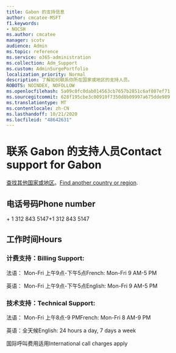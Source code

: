 ```yaml
---
title: Gabon 的支持信息
author: cmcatee-MSFT
f1.keywords:
- NOCSH
ms.author: cmcatee
manager: scotv
audience: Admin
ms.topic: reference
ms.service: o365-administration
ms.collection: Adm_Support
ms.custom: AdminSurgePortfolio
localization_priority: Normal
description: 了解如何联系你所在国家或地区的支持人员。
ROBOTS: NOINDEX, NOFOLLOW
ms.openlocfilehash: 5a09c0fc0dab014563cb7657b2851c6af807ef71
ms.sourcegitcommit: 628f195cbe3c00910f7350d8b09997a675dde989
ms.translationtype: MT
ms.contentlocale: zh-CN
ms.lasthandoff: 10/21/2020
ms.locfileid: "48642631"
---
```

# <a name="contact-support-for-gabon"></a><span data-ttu-id="8803e-103">联系 Gabon 的支持人员</span><span class="sxs-lookup"><span data-stu-id="8803e-103">Contact support for Gabon</span></span>

<span data-ttu-id="8803e-104">[查找其他国家或地区](../contact-support-for-business-products.md)。</span><span class="sxs-lookup"><span data-stu-id="8803e-104">[Find another country or region](../contact-support-for-business-products.md).</span></span>

## <a name="phone-number"></a><span data-ttu-id="8803e-105">电话号码</span><span class="sxs-lookup"><span data-stu-id="8803e-105">Phone number</span></span>
<span data-ttu-id="8803e-106">+ 1 312 843 5147</span><span class="sxs-lookup"><span data-stu-id="8803e-106">+1 312 843 5147</span></span>

## <a name="hours"></a><span data-ttu-id="8803e-107">工作时间</span><span class="sxs-lookup"><span data-stu-id="8803e-107">Hours</span></span>
### <a name="billing-support"></a><span data-ttu-id="8803e-108">计费支持：</span><span class="sxs-lookup"><span data-stu-id="8803e-108">Billing Support:</span></span>

<span data-ttu-id="8803e-109">法语： Mon-Fri 上午9点-下午5点</span><span class="sxs-lookup"><span data-stu-id="8803e-109">French: Mon-Fri 9 AM-5 PM</span></span>

<span data-ttu-id="8803e-110">英语： Mon-Fri 上午9点-下午5点</span><span class="sxs-lookup"><span data-stu-id="8803e-110">English: Mon-Fri 9 AM-5 PM</span></span>

### <a name="technical-support"></a><span data-ttu-id="8803e-111">技术支持：</span><span class="sxs-lookup"><span data-stu-id="8803e-111">Technical Support:</span></span>

<span data-ttu-id="8803e-112">法语： Mon-Fri 上午8点-9 PM</span><span class="sxs-lookup"><span data-stu-id="8803e-112">French: Mon-Fri 8 AM-9 PM</span></span>

<span data-ttu-id="8803e-113">英语：全天候</span><span class="sxs-lookup"><span data-stu-id="8803e-113">English: 24 hours a day, 7 days a week</span></span>

<span data-ttu-id="8803e-114">国际呼叫费用适用</span><span class="sxs-lookup"><span data-stu-id="8803e-114">International call charges apply</span></span>
